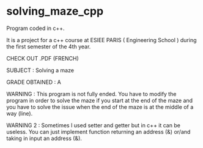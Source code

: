# solving_maze_cpp

Program coded in c++.

It is a project for a c++ course at ESIEE PARIS ( Engineering School ) during the first semester of the 4th year.

CHECK OUT .PDF (FRENCH)

SUBJECT : Solving a maze

GRADE OBTAINED : A

WARNING : This program is not fully ended. You have to modify the program in order to solve the maze if you start at the end of the maze and you have to solve the issue when the end of the maze is at the middle of a way (line). 

WARNING 2 : Sometimes I used setter and getter but in c++ it can be useless. You can just implement function returning an address (&) or/and taking in input an address (&).
